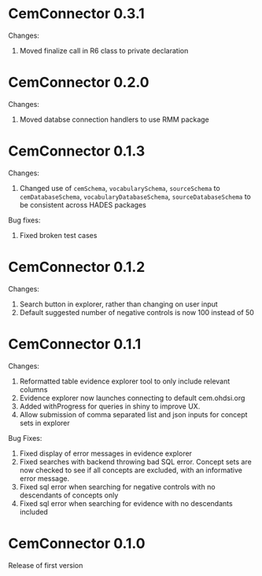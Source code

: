 CemConnector 0.3.1
==================
Changes:
1. Moved finalize call in R6 class to private declaration


CemConnector 0.2.0
==================
Changes:
1. Moved databse connection handlers to use RMM package

CemConnector 0.1.3
==================
Changes:
1. Changed use of `cemSchema`, `vocabularySchema`, `sourceSchema` to `cemDatabaseSchema`, `vocabularyDatabaseSchema`, 
`sourceDatabaseSchema` to be consistent across HADES packages

Bug fixes:
1. Fixed broken test cases

CemConnector 0.1.2
==================
Changes:
1. Search button in explorer, rather than changing on user input
2. Default suggested number of negative controls is now 100 instead of 50


CemConnector 0.1.1
==================
Changes:
1. Reformatted table evidence explorer tool to only include relevant columns
2. Evidence explorer now launches connecting to default cem.ohdsi.org
3. Added withProgress for queries in shiny to improve UX.
4. Allow submission of comma separated list and json inputs for concept sets in explorer

Bug Fixes:
1. Fixed display of error messages in evidence explorer
2. Fixed searches with backend throwing bad SQL error.
   Concept sets are now checked to see if all concepts are excluded, with an informative error message.
3. Fixed sql error when searching for negative controls with no descendants of concepts only
4. Fixed sql error when searching for evidence with no descendants included

CemConnector 0.1.0
==================
Release of first version
